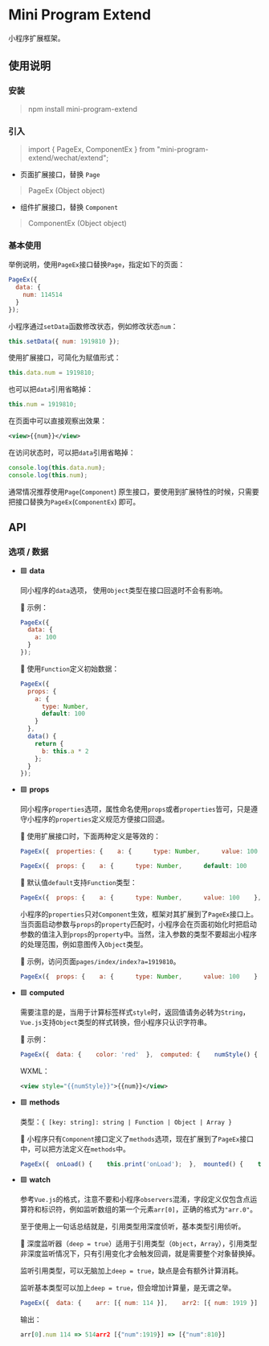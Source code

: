 # Mini Program Extend

小程序扩展框架。



## 使用说明

### 安装

> npm install mini-program-extend

### 引入

> import { PageEx, ComponentEx } from "mini-program-extend/wechat/extend";

* 页面扩展接口，替换 `Page`

> PageEx (Object object)

* 组件扩展接口，替换 `Component`

> ComponentEx (Object object)

### 基本使用

举例说明，使用`PageEx`接口替换`Page`，指定如下的页面：

```javascript
PageEx({
  data: {
    num: 114514
  }
});
```

小程序通过`setData`函数修改状态，例如修改状态`num`：

```javascript
this.setData({ num: 1919810 });
```

使用扩展接口，可简化为赋值形式：

```javascript
this.data.num = 1919810;
```

也可以把`data`引用省略掉：

```javascript
this.num = 1919810;
```

在页面中可以直接观察出效果：

```xml
<view>{{num}}</view>
```

在访问状态时，可以把`data`引用省略掉：

```javascript
console.log(this.data.num);
console.log(this.num);
```

通常情况推荐使用`Page`(`Component`) 原生接口，要使用到扩展特性的时候，只需要把接口替换为`PageEx`(`ComponentEx`) 即可。



## API

### 选项 / 数据

* 🟩 **data**

  同小程序的`data`选项， 使用`Object`类型在接口回退时不会有影响。

  🔴 示例：

  ```javascript
  PageEx({
    data: {
      a: 100
    }
  });
  ```

  🔴 使用`Function`定义初始数据：

  ```javascript
  PageEx({
    props: {
      a: {
        type: Number,
        default: 100
      }
    },
    data() {
      return {
        b: this.a * 2
      };
    }
  });
  ```



+ 🟩 **props**

  同小程序`properties`选项，属性命名使用`props`或者`properties`皆可，只是遵守小程序的`properties`定义规范方便接口回退。

  🔴 使用扩展接口时，下面两种定义是等效的：

  ```javascript
  PageEx({  properties: {    a: {      type: Number,      value: 100    },    b: {      type: Number,      default: 200    }  }})
  ```

  ```javascript
  PageEx({  props: {    a: {      type: Number,      default: 100    },    b: {      type: Number,      default: 200    }  }})
  ```

  🔴 默认值`default`支持`Function`类型：

  ```javascript
  PageEx({  props: {    a: {      type: Number,      value: 100    },    b: {      type: Number,      default: 200    },    c: {      type: Number,      default() {        return this.a + this.b;      }    }  }});
  ```

  小程序的`properties`只对`Component`生效，框架对其扩展到了`PageEx`接口上。
  当页面启动参数与`props`的`property`匹配时，小程序会在页面初始化时把启动参数的值注入到`props`的`property`中。当然，注入参数的类型不要超出小程序的处理范围，例如意图传入`Object`类型。

  🔴 示例，访问页面`pages/index/index?a=1919810`。

  ```javascript
  PageEx({  props: {    a: {      type: Number,      value: 100    }  },  onLoad() {    console.log(this.a); // 1919810  }})
  ```



* 🟩  **computed**

  需要注意的是，当用于计算标签样式`style`时，返回值请务必转为`String`，`Vue.js`支持`Object`类型的样式转换，但小程序只认识字符串。

  🔴 示例：

  ```javascript
  PageEx({  data: {    color: 'red'  },  computed: {    numStyle() {      return `color:${this.color}`; // String    }  }});
  ```

  WXML：

  ```xml
  <view style="{{numStyle}}">{{num}}</view>
  ```



* 🟩 **methods**

  类型：`{ [key: string]: string | Function | Object | Array }`

  🔴 小程序只有`Component`接口定义了`methods`选项，现在扩展到了`PageEx`接口中，可以把方法定义在`methods`中。

  ```javascript
  PageEx({  onLoad() {    this.print('onLoad');  },  mounted() {    this.print('mounted');  },  methods: {    print(lifecycle) {      console.log(lifecycle);    }  }});
  ```



* 🟩 **watch**

  参考`Vue.js`的格式，注意不要和小程序`observers`混淆，字段定义仅包含点运算符和标识符，例如监听数组的第一个元素`arr[0]`，正确的格式为`"arr.0"`。

  至于使用上一句话总结就是，引用类型用深度侦听，基本类型引用侦听。

  🔴 深度监听器（`deep = true`）适用于引用类型（`Object`，`Array`），引用类型非深度监听情况下，只有引用变化才会触发回调，就是需要整个对象替换掉。

  监听引用类型，可以无脑加上`deep = true`，缺点是会有额外计算消耗。

  监听基本类型可以加上`deep = true`，但会增加计算量，是无谓之举。

  ```javascript
  PageEx({  data: {    arr: [{ num: 114 }],    arr2: [{ num: 1919 }]  },  watch: {    'arr.0': function (newVal, oldVal) {      console.log(`arr ${JSON.stringify(oldVal)} => ${JSON.stringify(newVal)}`);    },    'arr.0.num': function (newVal, oldVal) {      console.log(`arr[0].num ${JSON.stringify(oldVal)} => ${JSON.stringify(newVal)}`);    },    'arr2': {      handler: function (newVal, oldVal) {        console.log(`arr2 ${JSON.stringify(oldVal)} => ${JSON.stringify(newVal)}`);      },      deep: true    }  },  mounted() {    this.arr[0].num = 514;    this.arr2[0].num = 810;  }});
  ```

  输出：

  ```javascript
  arr[0].num 114 => 514arr2 [{"num":1919}] => [{"num":810}]
  ```

  

